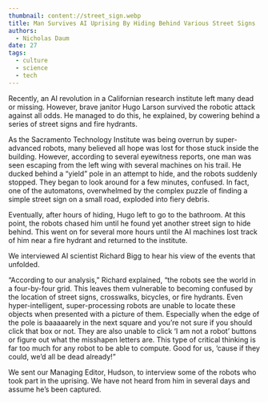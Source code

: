```yaml
---
thumbnail: content://street_sign.webp
title: Man Survives AI Uprising By Hiding Behind Various Street Signs
authors:
  - Nicholas Daum
date: 27
tags:
  - culture
  - science
  - tech
---
```


Recently, an AI revolution in a Californian research institute left many dead or missing. However, brave janitor Hugo Larson survived the robotic attack against all odds. He managed to do this, he explained, by cowering behind a series of street signs and fire hydrants.

As the Sacramento Technology Institute was being overrun by super-advanced robots, many believed all hope was lost for those stuck inside the building. However, according to several eyewitness reports, one man was seen escaping from the left wing with several machines on his trail. He ducked behind a “yield” pole in an attempt to hide, and the robots suddenly stopped. They began to look around for a few minutes, confused. In fact, one of the automatons, overwhelmed by the complex puzzle of finding a simple street sign on a small road, exploded into fiery debris.

Eventually, after hours of hiding, Hugo left to go to the bathroom. At this point, the robots chased him until he found yet another street sign to hide behind. This went on for several more hours until the AI machines lost track of him near a fire hydrant and returned to the institute.

We interviewed AI scientist Richard Bigg to hear his view of the events that unfolded.

“According to our analysis,” Richard explained, “the robots see the world in a four-by-four grid. This leaves them vulnerable to becoming confused by the location of street signs, crosswalks, bicycles, or fire hydrants. Even hyper-intelligent, super-processing robots are unable to locate these objects when presented with a picture of them. Especially when the edge of the pole is baaaaarely in the next square and you’re not sure if you should click that box or not. They are also unable to click ‘I am not a robot’ buttons or figure out what the misshapen letters are. This type of critical thinking is far too much for any robot to be able to compute. Good for us, ‘cause if they could, we’d all be dead already!”

We sent our Managing Editor, Hudson, to interview some of the robots who took part in the uprising. We have not heard from him in several days and assume he’s been captured.
